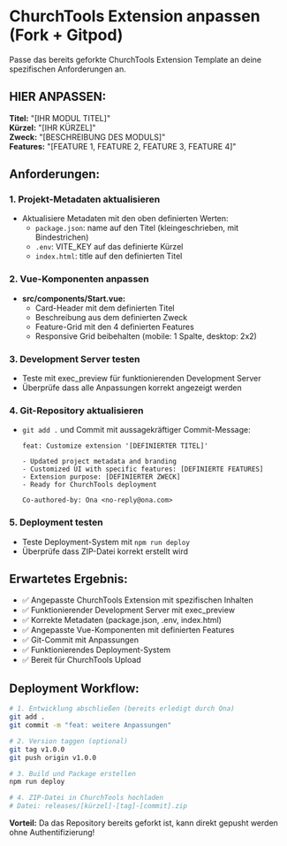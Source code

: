 # ChurchTools Extension anpassen (Fork + Gitpod)

Passe das bereits geforkte ChurchTools Extension Template an deine spezifischen Anforderungen an.

## HIER ANPASSEN:

**Titel:** "[IHR MODUL TITEL]"  
**Kürzel:** "[IHR KÜRZEL]"  
**Zweck:** "[BESCHREIBUNG DES MODULS]"  
**Features:** "[FEATURE 1, FEATURE 2, FEATURE 3, FEATURE 4]"

## Anforderungen:

### 1. Projekt-Metadaten aktualisieren
- Aktualisiere Metadaten mit den oben definierten Werten:
  - `package.json`: name auf den Titel (kleingeschrieben, mit Bindestrichen)
  - `.env`: VITE_KEY auf das definierte Kürzel
  - `index.html`: title auf den definierten Titel

### 2. Vue-Komponenten anpassen
- **src/components/Start.vue:** 
  - Card-Header mit dem definierten Titel
  - Beschreibung aus dem definierten Zweck
  - Feature-Grid mit den 4 definierten Features
  - Responsive Grid beibehalten (mobile: 1 Spalte, desktop: 2x2)

### 3. Development Server testen
- Teste mit exec_preview für funktionierenden Development Server
- Überprüfe dass alle Anpassungen korrekt angezeigt werden

### 4. Git-Repository aktualisieren
- `git add .` und Commit mit aussagekräftiger Commit-Message:
  ```
  feat: Customize extension '[DEFINIERTER TITEL]'
  
  - Updated project metadata and branding
  - Customized UI with specific features: [DEFINIERTE FEATURES]
  - Extension purpose: [DEFINIERTER ZWECK]
  - Ready for ChurchTools deployment
  
  Co-authored-by: Ona <no-reply@ona.com>
  ```

### 5. Deployment testen
- Teste Deployment-System mit `npm run deploy`
- Überprüfe dass ZIP-Datei korrekt erstellt wird

## Erwartetes Ergebnis:

- ✅ Angepasste ChurchTools Extension mit spezifischen Inhalten
- ✅ Funktionierender Development Server mit exec_preview
- ✅ Korrekte Metadaten (package.json, .env, index.html)
- ✅ Angepasste Vue-Komponenten mit definierten Features
- ✅ Git-Commit mit Anpassungen
- ✅ Funktionierendes Deployment-System
- ✅ Bereit für ChurchTools Upload

## Deployment Workflow:

```bash
# 1. Entwicklung abschließen (bereits erledigt durch Ona)
git add .
git commit -m "feat: weitere Anpassungen"

# 2. Version taggen (optional)
git tag v1.0.0
git push origin v1.0.0

# 3. Build und Package erstellen
npm run deploy

# 4. ZIP-Datei in ChurchTools hochladen
# Datei: releases/[kürzel]-[tag]-[commit].zip
```

**Vorteil:** Da das Repository bereits geforkt ist, kann direkt gepusht werden ohne Authentifizierung!